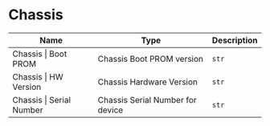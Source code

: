 # Chassis

| Name | Type | Description |
| --- | --- | --- |
| <a id="chassis-boot-prom"></a>Chassis \| Boot PROM | Chassis Boot PROM version | `str` |
| <a id="chassis-hw-version"></a>Chassis \| HW Version | Chassis Hardware Version | `str` |
| <a id="chassis-serial-number"></a>Chassis \| Serial Number | Chassis Serial Number for device | `str` |
